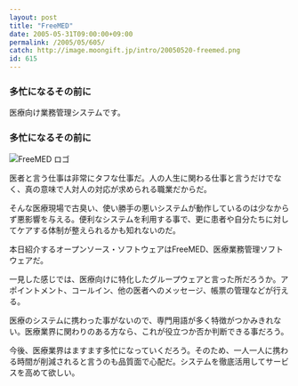 ```yaml
---
layout: post
title: "FreeMED"
date: 2005-05-31T09:00:00+09:00
permalink: /2005/05/605/
catch: http://image.moongift.jp/intro/20050520-freemed.png
id: 615
---
```

### 多忙になるその前に
  
医療向け業務管理システムです。  
<!--more-->  

### 多忙になるその前に
  

![FreeMED ロゴ](http://image.moongift.jp/intro/20050520-freemed.png "FreeMED ロゴ")

  

医者と言う仕事は非常にタフな仕事だ。人の人生に関わる仕事と言うだけでなく、真の意味で人対人の対応が求められる職業だからだ。

  

そんな医療現場で古臭い、使い勝手の悪いシステムが動作しているのは少なからず悪影響を与える。便利なシステムを利用する事で、更に患者や自分たちに対してケアする体制が整えられるかも知れないのだ。

  

本日紹介するオープンソース・ソフトウェアはFreeMED、医療業務管理ソフトウェアだ。

  

一見した感じでは、医療向けに特化したグループウェアと言った所だろうか。アポイントメント、コールイン、他の医者へのメッセージ、帳票の管理などが行える。

  

医療のシステムに携わった事がないので、専門用語が多く特徴がつかみきれない。医療業界に関わりのある方なら、これが役立つか否か判断できる事だろう。

  

今後、医療業界はますます多忙になっていくだろう。そのため、一人一人に携わる時間が削減されると言うのも品質面で心配だ。システムを徹底活用してサービスを高めて欲しい。

